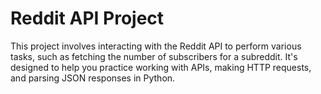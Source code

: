 # Reddit API Project

This project involves interacting with the Reddit API to perform various tasks, such as fetching the number of subscribers for a subreddit. It's designed to help you practice working with APIs, making HTTP requests, and parsing JSON responses in Python.
